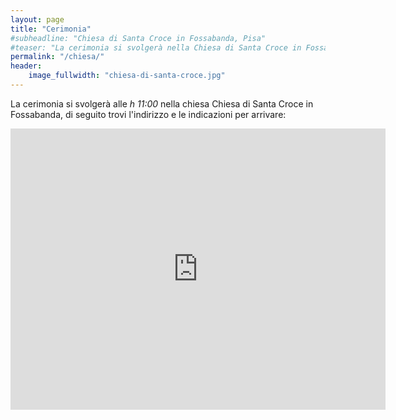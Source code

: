 ```yaml
---
layout: page
title: "Cerimonia"
#subheadline: "Chiesa di Santa Croce in Fossabanda, Pisa"
#teaser: "La cerimonia si svolgerà nella Chiesa di Santa Croce in Fossabanda, che si trova in Piazza Santa Croce in Fossabanda, 12, 56124 Pisa PI"
permalink: "/chiesa/"
header:
    image_fullwidth: "chiesa-di-santa-croce.jpg"
---
```




La cerimonia si svolgerà alle *h 11:00* nella chiesa Chiesa di Santa Croce in Fossabanda, di seguito trovi l'indirizzo e le indicazioni per arrivare:

<iframe src="https://www.google.com/maps/embed?pb=!1m18!1m12!1m3!1d2883.9521257002266!2d10.412324375966314!3d43.711543971099424!2m3!1f0!2f0!3f0!3m2!1i1024!2i768!4f13.1!3m3!1m2!1s0x12d5916c89b942b9%3A0x143cac5357ce1948!2sChiesa%20Santa%20Croce%20in%20Fossabanda!5e0!3m2!1sit!2sit!4v1684097468119!5m2!1sit!2sit" width="600" height="450" style="border:0;" allowfullscreen="" loading="lazy" referrerpolicy="no-referrer-when-downgrade"></iframe>